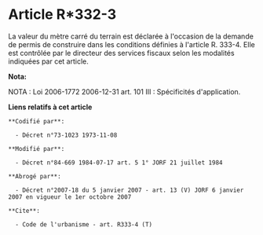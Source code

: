 # Article R*332-3

La valeur du mètre carré du terrain est déclarée à l'occasion de la demande de permis de construire dans les conditions
définies à l'article R. 333-4. Elle est contrôlée par le directeur des services fiscaux selon les modalités indiquées par cet
article.

**Nota:**

NOTA : Loi 2006-1772 2006-12-31 art. 101 III : Spécificités d'application.

**Liens relatifs à cet article**

	**Codifié par**:

	  - Décret n°73-1023 1973-11-08

	**Modifié par**:

	  - Décret n°84-669 1984-07-17 art. 5 1° JORF 21 juillet 1984

	**Abrogé par**:

	  - Décret n°2007-18 du 5 janvier 2007 - art. 13 (V) JORF 6 janvier 2007 en vigueur le 1er octobre 2007

	**Cite**:

	  - Code de l'urbanisme - art. R333-4 (T)
